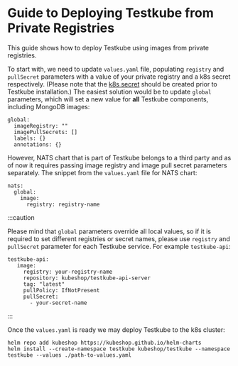 # Guide to Deploying Testkube from Private Registries  

This guide shows how to deploy Testkube using images from private registries. 

To start with, we need to update `values.yaml` file, populating `registry` and `pullSecret` parameters with a value of your private registry and a k8s secret respectively. (Please note that the [k8s secret](https://kubernetes.io/docs/tasks/configure-pod-container/pull-image-private-registry/) should be created prior to Testkube installation.) 
The easiest solution would be to update `global` parameters, which will set a new value for **all** Testkube components, including MongoDB images:

```aidl
global:
  imageRegistry: ""
  imagePullSecrets: []
  labels: {}
  annotations: {}
```
However, NATS chart that is part of Testkube belongs to a third party and as of now it requires passing image registry and image pull secret parameters separately. The snippet from the `values.yaml` file for NATS chart:
```aidl
nats:
  global:
    image:
      registry: registry-name
```

:::caution

Please mind that `global` parameters override all local values, so if it is required to set different registries or secret names, please use `registry` and `pullSecret` parameter for each Testkube service. For example `testkube-api`:
```aidl
testkube-api:
   image: 
     registry: your-registry-name
     repository: kubeshop/testkube-api-server
     tag: "latest"
     pullPolicy: IfNotPresent
     pullSecret: 
       - your-secret-name

```
:::

Once the `values.yaml` is ready we may deploy Testkube to the k8s cluster:
```aidl
helm repo add kubeshop https://kubeshop.github.io/helm-charts
helm install --create-namespace testkube kubeshop/testkube --namespace testkube --values ./path-to-values.yaml
```